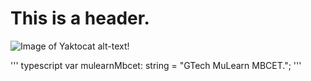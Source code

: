 # This is a header.

![Image of Yaktocat](https://octodex.github.com/images/yaktocat.png) alt-text!

''' typescript
var mulearnMbcet: string = "GTech MuLearn MBCET.";
'''
